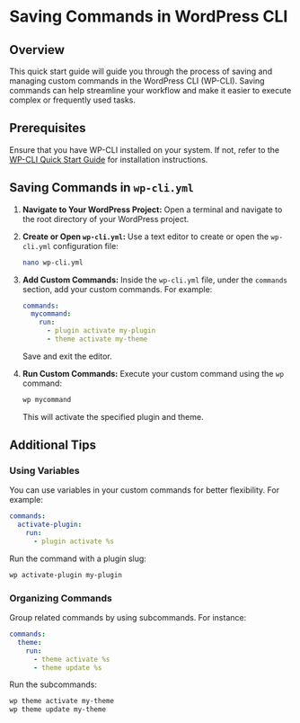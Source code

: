 # Saving Commands in WordPress CLI

## Overview

This quick start guide will guide you through the process of saving and managing custom commands in the WordPress CLI (WP-CLI). Saving commands can help streamline your workflow and make it easier to execute complex or frequently used tasks.

## Prerequisites

Ensure that you have WP-CLI installed on your system. If not, refer to the [WP-CLI Quick Start Guide](#wordpress-cli-wp-cli-quick-start-guide) for installation instructions.

## Saving Commands in `wp-cli.yml`

1. **Navigate to Your WordPress Project:**
   Open a terminal and navigate to the root directory of your WordPress project.

2. **Create or Open `wp-cli.yml`:**
   Use a text editor to create or open the `wp-cli.yml` configuration file:

   ```bash
   nano wp-cli.yml
   ```

3. **Add Custom Commands:**
   Inside the `wp-cli.yml` file, under the `commands` section, add your custom commands. For example:

   ```yaml
   commands:
     mycommand:
       run:
         - plugin activate my-plugin
         - theme activate my-theme
   ```

   Save and exit the editor.

4. **Run Custom Commands:**
   Execute your custom command using the `wp` command:

   ```bash
   wp mycommand
   ```

   This will activate the specified plugin and theme.

## Additional Tips

### Using Variables

You can use variables in your custom commands for better flexibility. For example:

```yaml
commands:
  activate-plugin:
    run:
      - plugin activate %s
```

Run the command with a plugin slug:

```bash
wp activate-plugin my-plugin
```

### Organizing Commands

Group related commands by using subcommands. For instance:

```yaml
commands:
  theme:
    run:
      - theme activate %s
      - theme update %s
```

Run the subcommands:

```bash
wp theme activate my-theme
wp theme update my-theme
```
